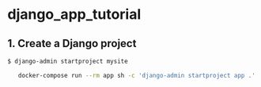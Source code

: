 # django_app_tutorial

## 1. Create a Django project
```bash
$ django-admin startproject mysite
```
```bash
   docker-compose run --rm app sh -c 'django-admin startproject app .'
```